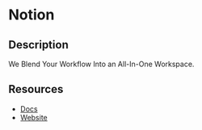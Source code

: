 # Notion

## Description
We Blend Your Workflow Into an All-In-One Workspace.

## Resources
* [Docs](https://developers.notion.com/reference)
* [Website](notion.so)